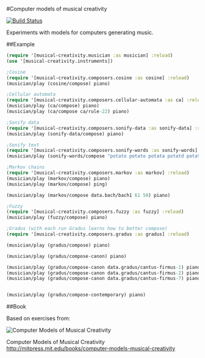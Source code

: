 #Computer models of musical creativity

[![Build Status](https://travis-ci.org/josephwilk/musical-creativity.png?branch=master)](https://travis-ci.org/josephwilk/musical-creativity)

Experiments with models for computers generating music.

##Example

```clojure
(require '[musical-creativity.musician :as musician] :reload)
(use '[musical-creativity.instruments])

;Cosine
(require '[musical-creativity.composers.cosine :as cosine] :reload)
(musician/play (cosine/compose) piano)

;Cellular automata
(require '[musical-creativity.composers.cellular-automata :as ca] :reload)
(musician/play (ca/compose) piano)
(musician/play (ca/compose ca/rule-22) piano)

;Sonify data
(require '[musical-creativity.composers.sonify-data :as sonify-data] :reload)
(musician/play (sonify-data/compose) piano)

;Sonify text
(require '[musical-creativity.composers.sonify-words :as sonify-words] :reload)
(musician/play (sonify-words/compose "potato potato potata potatd potate potatk") piano)

;Markov chains
(require '[musical-creativity.composers.markov :as markov] :reload)
(musician/play (markov/compose) piano)
(musician/play (markov/compose) ping)

(musician/play (markov/compose data.bach/bach1 61 50) piano)

;Fuzzy
(require '[musical-creativity.composers.fuzzy :as fuzzy] :reload)
(musician/play (fuzzy/compose) piano)

;Gradus (with each run Gradus learns how to better compose)
(require '[musical-creativity.composers.gradus :as gradus] :reload)

(musician/play (gradus/compose) piano)

(musician/play (gradus/compose-canon) piano)

(musician/play (gradus/compose-canon data.gradus/cantus-firmus-1) piano)
(musician/play (gradus/compose-canon data.gradus/cantus-firmus-2) piano)
(musician/play (gradus/compose-canon data.gradus/cantus-firmus-7) piano)


(musician/play (gradus/compose-contemporary) piano)
```

##Book

Based on exercises from:

![Computer Models of Musical Creativity](http://mitpress.mit.edu/covers/9780262033381.jpg)

Computer Models of Musical Creativity http://mitpress.mit.edu/books/computer-models-musical-creativity

